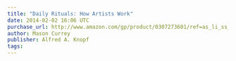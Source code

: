 ```yaml
---
title: "Daily Rituals: How Artists Work"
date: 2014-02-02 16:06 UTC
purchase_url: http://www.amazon.com/gp/product/0307273601/ref=as_li_ss_tl?ie=UTF8&camp=1789&creative=390957&creativeASIN=0307273601&linkCode=as2&tag=everrail-20
author: Mason Currey
publisher: Alfred A. Knopf
tags:
---
```


